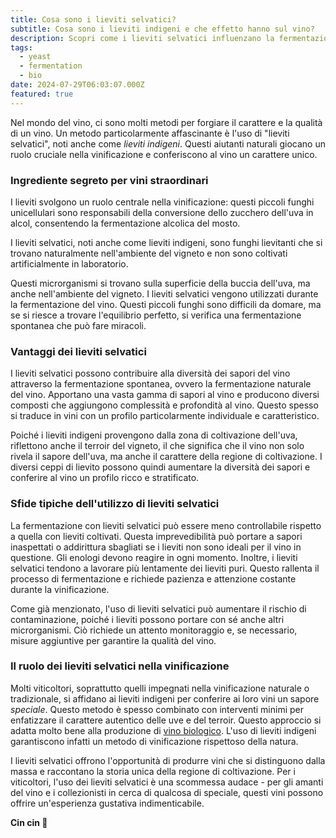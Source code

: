 ```yaml
---
title: Cosa sono i lieviti selvatici?
subtitle: Cosa sono i lieviti indigeni e che effetto hanno sul vino?
description: Scopri come i lieviti selvatici influenzano la fermentazione naturale del vino, conferendo aromi unici e riflettendo il terroir, pur presentando alcune sfide.
tags:
  - yeast
  - fermentation
  - bio
date: 2024-07-29T06:03:07.000Z
featured: true
---
```


Nel mondo del vino, ci sono molti metodi per forgiare il carattere e la qualità di un vino. Un metodo particolarmente affascinante è l'uso di "lieviti selvatici", noti anche come _lieviti indigeni_. Questi aiutanti naturali giocano un ruolo cruciale nella vinificazione e conferiscono al vino un carattere unico.

### Ingrediente segreto per vini straordinari

I lieviti svolgono un ruolo centrale nella vinificazione: questi piccoli funghi unicellulari sono responsabili della conversione dello zucchero dell'uva in alcol, consentendo la fermentazione alcolica del mosto.

I lieviti selvatici, noti anche come lieviti indigeni, sono funghi lievitanti che si trovano naturalmente nell'ambiente del vigneto e non sono coltivati artificialmente in laboratorio.

Questi microrganismi si trovano sulla superficie della buccia dell'uva, ma anche nell'ambiente del vigneto. I lieviti selvatici vengono utilizzati durante la fermentazione del vino. Questi piccoli funghi sono difficili da domare, ma se si riesce a trovare l'equilibrio perfetto, si verifica una fermentazione spontanea che può fare miracoli.

### Vantaggi dei lieviti selvatici

I lieviti selvatici possono contribuire alla diversità dei sapori del vino attraverso la fermentazione spontanea, ovvero la fermentazione naturale del vino. Apportano una vasta gamma di sapori al vino e producono diversi composti che aggiungono complessità e profondità al vino. Questo spesso si traduce in vini con un profilo particolarmente individuale e caratteristico.

Poiché i lieviti indigeni provengono dalla zona di coltivazione dell'uva, riflettono anche il terroir del vigneto, il che significa che il vino non solo rivela il sapore dell'uva, ma anche il carattere della regione di coltivazione. I diversi ceppi di lievito possono quindi aumentare la diversità dei sapori e conferire al vino un profilo ricco e stratificato.

### Sfide tipiche dell'utilizzo di lieviti selvatici

La fermentazione con lieviti selvatici può essere meno controllabile rispetto a quella con lieviti coltivati. Questa imprevedibilità può portare a sapori inaspettati o addirittura sbagliati se i lieviti non sono ideali per il vino in questione. Gli enologi devono reagire in ogni momento. Inoltre, i lieviti selvatici tendono a lavorare più lentamente dei lieviti puri. Questo rallenta il processo di fermentazione e richiede pazienza e attenzione costante durante la vinificazione.

Come già menzionato, l'uso di lieviti selvatici può aumentare il rischio di contaminazione, poiché i lieviti possono portare con sé anche altri microrganismi. Ciò richiede un attento monitoraggio e, se necessario, misure aggiuntive per garantire la qualità del vino.

### Il ruolo dei lieviti selvatici nella vinificazione

Molti viticoltori, soprattutto quelli impegnati nella vinificazione naturale o tradizionale, si affidano ai lieviti indigeni per conferire ai loro vini un sapore _speciale_. Questo metodo è spesso combinato con interventi minimi per enfatizzare il carattere autentico delle uve e del terroir. Questo approccio si adatta molto bene alla produzione di [vino biologico](/it/blog/wines/bio-vs-organic). L'uso di lieviti indigeni garantiscono infatti un metodo di vinificazione rispettoso della natura.

I lieviti selvatici offrono l'opportunità di produrre vini che si distinguono dalla massa e raccontano la storia unica della regione di coltivazione. Per i viticoltori, l'uso dei lieviti selvatici è una scommessa audace - per gli amanti del vino e i collezionisti in cerca di qualcosa di speciale, questi vini possono offrire un'esperienza gustativa indimenticabile.

**Cin cin 🍷**
